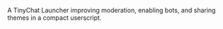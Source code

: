 A TinyChat Launcher improving moderation, enabling bots, and sharing themes in a compact userscript.
